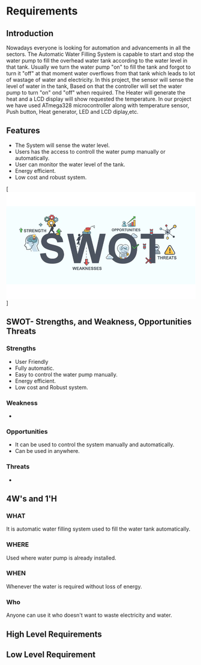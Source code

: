 # Requirements

## Introduction

Nowadays everyone is looking for automation and advancements in all the sectors. The Automatic Water Filling System is capable to start and stop the water pump to fill the overhead water tank according to the water level in that tank. 
Usually we turn the water pump "on" to fill the tank and forgot to turn it "off" at that moment water overflows from that tank which leads to lot of wastage of water and electricity.
In this project, the sensor will sense the level of water in the tank, Based on that the controller will set the water pump to turn "on" ond "off" when required. The Heater will generate the heat and a LCD display will show requested the temperature. In our project we have used ATmega328 microcontroller along with temperature sensor, Push button, Heat generator, LED and LCD diplay,etc.

## Features

* The System will sense the water level.
* Users has the access to controll the water pump manually or automatically.
* User can monitor the water level of the tank.
* Energy efficient.
* Low cost and robust system.

[![Swot analysis](https://github.com/vinayvanka/M2_Automatic_Water_Filling_System/blob/main/1_Requirements/SWOT.jpeg)]
## SWOT- Strengths, and Weakness, Opportunities Threats

### Strengths

* User Friendly
* Fully automatic.
* Easy to control the water pump manually.
* Energy efficient.
* Low cost and Robust system.


### Weakness

* 

### Opportunities

* It can be used to control the system manually and automatically.
* Can be used in anywhere.

### Threats

* 

## 4W's and 1'H

### WHAT 

It is automatic water filling system used to fill the water tank automatically.

### WHERE 

Used where water pump is already installed. 

### WHEN 

Whenever the water is required without loss of energy.

### Who

Anyone can use it who doesn't want to waste electricity and water.

## High Level Requirements



## Low Level Requirement








